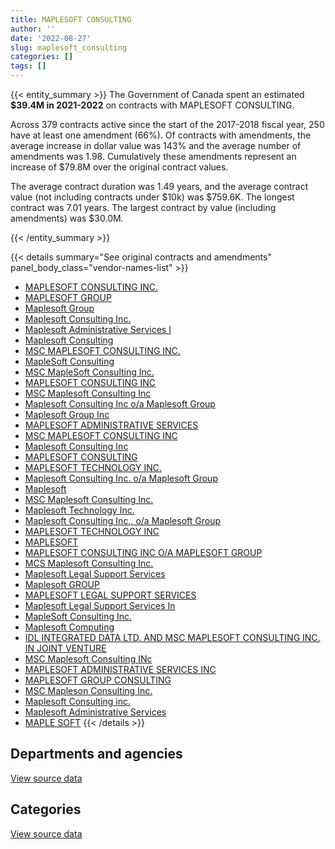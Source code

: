 ```yaml
---
title: MAPLESOFT CONSULTING
author: ''
date: '2022-08-27'
slug: maplesoft_consulting
categories: []
tags: []
---
```


<script src="/rmarkdown-libs/htmlwidgets/htmlwidgets.js"></script>
<link href="/rmarkdown-libs/datatables-css/datatables-crosstalk.css" rel="stylesheet" />
<script src="/rmarkdown-libs/datatables-binding/datatables.js"></script>
<script src="/rmarkdown-libs/jquery/jquery-3.6.0.min.js"></script>
<link href="/rmarkdown-libs/dt-core-bootstrap/css/dataTables.bootstrap.min.css" rel="stylesheet" />
<link href="/rmarkdown-libs/dt-core-bootstrap/css/dataTables.bootstrap.extra.css" rel="stylesheet" />
<script src="/rmarkdown-libs/dt-core-bootstrap/js/jquery.dataTables.min.js"></script>
<script src="/rmarkdown-libs/dt-core-bootstrap/js/dataTables.bootstrap.min.js"></script>
<link href="/rmarkdown-libs/crosstalk/css/crosstalk.min.css" rel="stylesheet" />
<script src="/rmarkdown-libs/crosstalk/js/crosstalk.min.js"></script>
<script src="/rmarkdown-libs/htmlwidgets/htmlwidgets.js"></script>
<link href="/rmarkdown-libs/datatables-css/datatables-crosstalk.css" rel="stylesheet" />
<script src="/rmarkdown-libs/datatables-binding/datatables.js"></script>
<script src="/rmarkdown-libs/jquery/jquery-3.6.0.min.js"></script>
<link href="/rmarkdown-libs/dt-core-bootstrap/css/dataTables.bootstrap.min.css" rel="stylesheet" />
<link href="/rmarkdown-libs/dt-core-bootstrap/css/dataTables.bootstrap.extra.css" rel="stylesheet" />
<script src="/rmarkdown-libs/dt-core-bootstrap/js/jquery.dataTables.min.js"></script>
<script src="/rmarkdown-libs/dt-core-bootstrap/js/dataTables.bootstrap.min.js"></script>
<link href="/rmarkdown-libs/crosstalk/css/crosstalk.min.css" rel="stylesheet" />
<script src="/rmarkdown-libs/crosstalk/js/crosstalk.min.js"></script>

{{< entity_summary >}}
The Government of Canada spent an estimated **\$39.4M in 2021-2022** on contracts with MAPLESOFT CONSULTING.

Across 379 contracts active since the start of the 2017-2018 fiscal year, 250 have at least one amendment (66%). Of contracts with amendments, the average increase in dollar value was 143% and the average number of amendments was 1.98. Cumulatively these amendments represent an increase of \$79.8M over the original contract values.

The average contract duration was 1.49 years, and the average contract value (not including contracts under \$10k) was \$759.6K. The longest contract was 7.01 years. The largest contract by value (including amendments) was \$30.0M.

{{< /entity_summary >}}

{{< details summary="See original contracts and amendments" panel_body_class="vendor-names-list" >}}
- [MAPLESOFT CONSULTING INC.](https://search.open.canada.ca/en/ct/?sort=contract_value_f%20desc&page=1&search_text=%22MAPLESOFT%20CONSULTING%20INC.%22)
- [MAPLESOFT GROUP](https://search.open.canada.ca/en/ct/?sort=contract_value_f%20desc&page=1&search_text=%22MAPLESOFT%20GROUP%22)
- [Maplesoft Group](https://search.open.canada.ca/en/ct/?sort=contract_value_f%20desc&page=1&search_text=%22Maplesoft%20Group%22)
- [Maplesoft Consulting Inc.](https://search.open.canada.ca/en/ct/?sort=contract_value_f%20desc&page=1&search_text=%22Maplesoft%20Consulting%20Inc.%22)
- [Maplesoft Administrative Services I](https://search.open.canada.ca/en/ct/?sort=contract_value_f%20desc&page=1&search_text=%22Maplesoft%20Administrative%20Services%20I%22)
- [Maplesoft Consulting](https://search.open.canada.ca/en/ct/?sort=contract_value_f%20desc&page=1&search_text=%22Maplesoft%20Consulting%22)
- [MSC MAPLESOFT CONSULTING INC.](https://search.open.canada.ca/en/ct/?sort=contract_value_f%20desc&page=1&search_text=%22MSC%20MAPLESOFT%20CONSULTING%20INC.%22)
- [MapleSoft Consulting](https://search.open.canada.ca/en/ct/?sort=contract_value_f%20desc&page=1&search_text=%22MapleSoft%20Consulting%22)
- [MSC MapleSoft Consulting Inc.](https://search.open.canada.ca/en/ct/?sort=contract_value_f%20desc&page=1&search_text=%22MSC%20MapleSoft%20Consulting%20Inc.%22)
- [MAPLESOFT CONSULTING INC](https://search.open.canada.ca/en/ct/?sort=contract_value_f%20desc&page=1&search_text=%22MAPLESOFT%20CONSULTING%20INC%22)
- [MSC Maplesoft Consulting Inc](https://search.open.canada.ca/en/ct/?sort=contract_value_f%20desc&page=1&search_text=%22MSC%20Maplesoft%20Consulting%20Inc%22)
- [Maplesoft Consulting Inc o/a Maplesoft Group](https://search.open.canada.ca/en/ct/?sort=contract_value_f%20desc&page=1&search_text=%22Maplesoft%20Consulting%20Inc%20o%2fa%20Maplesoft%20Group%22)
- [Maplesoft Group Inc](https://search.open.canada.ca/en/ct/?sort=contract_value_f%20desc&page=1&search_text=%22Maplesoft%20Group%20Inc%22)
- [MAPLESOFT ADMINISTRATIVE SERVICES](https://search.open.canada.ca/en/ct/?sort=contract_value_f%20desc&page=1&search_text=%22MAPLESOFT%20ADMINISTRATIVE%20SERVICES%22)
- [MSC MAPLESOFT CONSULTING INC](https://search.open.canada.ca/en/ct/?sort=contract_value_f%20desc&page=1&search_text=%22MSC%20MAPLESOFT%20CONSULTING%20INC%22)
- [Maplesoft Consulting Inc](https://search.open.canada.ca/en/ct/?sort=contract_value_f%20desc&page=1&search_text=%22Maplesoft%20Consulting%20Inc%22)
- [MAPLESOFT CONSULTING](https://search.open.canada.ca/en/ct/?sort=contract_value_f%20desc&page=1&search_text=%22MAPLESOFT%20CONSULTING%22)
- [MAPLESOFT TECHNOLOGY INC.](https://search.open.canada.ca/en/ct/?sort=contract_value_f%20desc&page=1&search_text=%22MAPLESOFT%20TECHNOLOGY%20INC.%22)
- [Maplesoft Consulting Inc. o/a Maplesoft Group](https://search.open.canada.ca/en/ct/?sort=contract_value_f%20desc&page=1&search_text=%22Maplesoft%20Consulting%20Inc.%20o%2fa%20Maplesoft%20Group%22)
- [Maplesoft](https://search.open.canada.ca/en/ct/?sort=contract_value_f%20desc&page=1&search_text=%22Maplesoft%22)
- [MSC Maplesoft Consulting Inc.](https://search.open.canada.ca/en/ct/?sort=contract_value_f%20desc&page=1&search_text=%22MSC%20Maplesoft%20Consulting%20Inc.%22)
- [Maplesoft Technology Inc.](https://search.open.canada.ca/en/ct/?sort=contract_value_f%20desc&page=1&search_text=%22Maplesoft%20Technology%20Inc.%22)
- [Maplesoft Consulting Inc., o/a Maplesoft Group](https://search.open.canada.ca/en/ct/?sort=contract_value_f%20desc&page=1&search_text=%22Maplesoft%20Consulting%20Inc.%2c%20o%2fa%20Maplesoft%20Group%22)
- [MAPLESOFT TECHNOLOGY INC](https://search.open.canada.ca/en/ct/?sort=contract_value_f%20desc&page=1&search_text=%22MAPLESOFT%20TECHNOLOGY%20INC%22)
- [MAPLESOFT](https://search.open.canada.ca/en/ct/?sort=contract_value_f%20desc&page=1&search_text=%22MAPLESOFT%22)
- [MAPLESOFT CONSULTING INC O/A MAPLESOFT GROUP](https://search.open.canada.ca/en/ct/?sort=contract_value_f%20desc&page=1&search_text=%22MAPLESOFT%20CONSULTING%20INC%20O%2fA%20MAPLESOFT%20GROUP%22)
- [MCS Maplesoft Consulting Inc.](https://search.open.canada.ca/en/ct/?sort=contract_value_f%20desc&page=1&search_text=%22MCS%20Maplesoft%20Consulting%20Inc.%22)
- [Maplesoft Legal Support Services](https://search.open.canada.ca/en/ct/?sort=contract_value_f%20desc&page=1&search_text=%22Maplesoft%20Legal%20Support%20Services%22)
- [Maplesoft GROUP](https://search.open.canada.ca/en/ct/?sort=contract_value_f%20desc&page=1&search_text=%22Maplesoft%20GROUP%22)
- [MAPLESOFT LEGAL SUPPORT SERVICES](https://search.open.canada.ca/en/ct/?sort=contract_value_f%20desc&page=1&search_text=%22MAPLESOFT%20LEGAL%20SUPPORT%20SERVICES%22)
- [Maplesoft Legal Support Services In](https://search.open.canada.ca/en/ct/?sort=contract_value_f%20desc&page=1&search_text=%22Maplesoft%20Legal%20Support%20Services%20In%22)
- [MapleSoft Consulting Inc.](https://search.open.canada.ca/en/ct/?sort=contract_value_f%20desc&page=1&search_text=%22MapleSoft%20Consulting%20Inc.%22)
- [Maplesoft Computing](https://search.open.canada.ca/en/ct/?sort=contract_value_f%20desc&page=1&search_text=%22Maplesoft%20Computing%22)
- [IDL INTEGRATED DATA LTD. AND MSC MAPLESOFT CONSULTING INC. IN JOINT VENTURE](https://search.open.canada.ca/en/ct/?sort=contract_value_f%20desc&page=1&search_text=%22IDL%20INTEGRATED%20DATA%20LTD.%20AND%20MSC%20MAPLESOFT%20CONSULTING%20INC.%20IN%20JOINT%20VENTURE%22)
- [MSC Maplesoft Consulting INc](https://search.open.canada.ca/en/ct/?sort=contract_value_f%20desc&page=1&search_text=%22MSC%20Maplesoft%20Consulting%20INc%22)
- [MAPLESOFT ADMINISTRATIVE SERVICES INC](https://search.open.canada.ca/en/ct/?sort=contract_value_f%20desc&page=1&search_text=%22MAPLESOFT%20ADMINISTRATIVE%20SERVICES%20INC%22)
- [MAPLESOFT GROUP CONSULTING](https://search.open.canada.ca/en/ct/?sort=contract_value_f%20desc&page=1&search_text=%22MAPLESOFT%20GROUP%20CONSULTING%22)
- [MSC Mapleson Consulting Inc.](https://search.open.canada.ca/en/ct/?sort=contract_value_f%20desc&page=1&search_text=%22MSC%20Mapleson%20Consulting%20Inc.%22)
- [Maplesoft Consulting inc.](https://search.open.canada.ca/en/ct/?sort=contract_value_f%20desc&page=1&search_text=%22Maplesoft%20Consulting%20inc.%22)
- [Maplesoft Administrative Services](https://search.open.canada.ca/en/ct/?sort=contract_value_f%20desc&page=1&search_text=%22Maplesoft%20Administrative%20Services%22)
- [MAPLE SOFT](https://search.open.canada.ca/en/ct/?sort=contract_value_f%20desc&page=1&search_text=%22MAPLE%20SOFT%22)
{{< /details >}}

## Departments and agencies

<div id="htmlwidget-1" style="width:100%;height:auto;" class="datatables html-widget"></div>
<script type="application/json" data-for="htmlwidget-1">{"x":{"style":"bootstrap","filter":"none","vertical":false,"data":[["<a href=\"/departments/atssc-scdata/\">Administrative Tribunals Support Service of Canada<\/a>","<a href=\"/departments/cas-satj/\">Courts Administration Service<\/a>","<a href=\"/departments/cbsa-asfc/\">Canada Border Services Agency<\/a>","<a href=\"/departments/cer-rec/\">Canada Energy Regulator<\/a>","<a href=\"/departments/cfia-acia/\">Canadian Food Inspection Agency<\/a>","<a href=\"/departments/cic/\">Immigration, Refugees and Citizenship Canada<\/a>","<a href=\"/departments/cihr-irsc/\">Canadian Institutes of Health Research<\/a>","<a href=\"/departments/cnsc-ccsn/\">Canadian Nuclear Safety Commission<\/a>","<a href=\"/departments/csc-scc/\">Correctional Service of Canada<\/a>","<a href=\"/departments/dfatd-maecd/\">Global Affairs Canada<\/a>","<a href=\"/departments/dfo-mpo/\">Fisheries and Oceans Canada<\/a>","<a href=\"/departments/dnd-mdn/\">National Defence<\/a>","<a href=\"/departments/ec/\">Environment and Climate Change Canada<\/a>","<a href=\"/departments/elections/\">Elections Canada<\/a>","<a href=\"/departments/esdc-edsc/\">Employment and Social Development Canada<\/a>","<a href=\"/departments/fin/\">Department of Finance Canada<\/a>","<a href=\"/departments/fintrac-canafe/\">Financial Transactions and Reports Analysis Centre of Canada<\/a>","<a href=\"/departments/hc-sc/\">Health Canada<\/a>","<a href=\"/departments/iaac-aeic/\">Impact Assessment Agency of Canada<\/a>","<a href=\"/departments/ic/\">Innovation, Science and Economic Development Canada<\/a>","<a href=\"/departments/infc/\">Infrastructure Canada<\/a>","<a href=\"/departments/irb-cisr/\">Immigration and Refugee Board of Canada<\/a>","<a href=\"/departments/nrc-cnrc/\">National Research Council Canada<\/a>","<a href=\"/departments/nrcan-rncan/\">Natural Resources Canada<\/a>","<a href=\"/departments/pc/\">Parks Canada<\/a>","<a href=\"/departments/pch/\">Canadian Heritage<\/a>","<a href=\"/departments/psc-cfp/\">Public Service Commission of Canada<\/a>","<a href=\"/departments/pwgsc-tpsgc/\">Public Services and Procurement Canada<\/a>","<a href=\"/departments/rcmp-grc/\">Royal Canadian Mounted Police<\/a>","<a href=\"/departments/ssc-spc/\">Shared Services Canada<\/a>","<a href=\"/departments/tbs-sct/\">Treasury Board of Canada Secretariat<\/a>","<a href=\"/departments/tc/\">Transport Canada<\/a>","<a href=\"/departments/wage/\">Department for Women and Gender Equality<\/a>"],[669066.5,null,144329.31,1344938.48,744731.95,4403430.62,702162.23,480150.7,null,2623004.9,5779.16,428064.51,589814.06,20437.88,29488.27,84198.72,null,208978.16,null,757873.29,28250,281548.95,3898.75,907782.32,204675.51,781447.35,245980.71,517620.39,366361.28,23355762.34,null,46381.76,null],[1904863.35,null,209621.14,1539432.36,231792.18,3598844.89,null,91031.83,null,2436822.74,563312.69,386919.64,591429.98,20953.12,297910.15,84429.4,38086.23,1203471.79,null,382051.19,null,522355.52,10638.1,354054.05,205236.26,54595.86,237737.26,979976.68,367365.01,26780827.77,105903.6,46508.84,50090.26],[null,79900.04,209048.41,590469.36,620529.52,2620856.59,173304.79,null,null,2571919.26,1064374.49,578245.44,478517.48,null,384626.03,84198.72,36493.77,3170479.51,79582.12,162515.47,null,647974.7,10601.38,986486.49,204675.51,null,165038.07,1874612.77,366361.28,20926663.65,73016.08,33547.36,55587.98],[null,152098,63000.89,239737.13,1441367.29,4185021.75,218124.99,null,1504500.76,416117.39,710970.3,355868.57,null,null,1849083.5,null,null,4876120.86,179305.4,474450.51,null,29212.79,10619.74,659459.46,null,null,null,1443590.45,214798.12,18552774.17,1782220.52,null,39844.59]],"container":"<table class=\"table table-striped table-hover row-border order-column display\">\n  <thead>\n    <tr>\n      <th>Department<\/th>\n      <th>2018-2019<\/th>\n      <th>2019-2020<\/th>\n      <th>2020-2021<\/th>\n      <th>2021-2022<\/th>\n    <\/tr>\n  <\/thead>\n<\/table>","options":{"order":[[4,"desc"]],"pageLength":10,"autoWidth":true,"columnDefs":[{"targets":1,"render":"function(data, type, row, meta) {\n    return type !== 'display' ? data : DTWidget.formatCurrency(data, \"$\", 2, 3, \",\", \".\", true, null);\n  }"},{"targets":2,"render":"function(data, type, row, meta) {\n    return type !== 'display' ? data : DTWidget.formatCurrency(data, \"$\", 2, 3, \",\", \".\", true, null);\n  }"},{"targets":3,"render":"function(data, type, row, meta) {\n    return type !== 'display' ? data : DTWidget.formatCurrency(data, \"$\", 2, 3, \",\", \".\", true, null);\n  }"},{"targets":4,"render":"function(data, type, row, meta) {\n    return type !== 'display' ? data : DTWidget.formatCurrency(data, \"$\", 2, 3, \",\", \".\", true, null);\n  }"},{"width":"16%","targets":[1,2,3,4]},{"className":"dt-right","targets":[1,2,3,4]}],"orderClasses":false}},"evals":["options.columnDefs.0.render","options.columnDefs.1.render","options.columnDefs.2.render","options.columnDefs.3.render"],"jsHooks":[]}</script>
<p class="text-right">
<a href="https://github.com/GoC-Spending/contracts-data/tree/main/data/out/vendors/maplesoft_consulting/summary_by_fiscal_year_by_department.csv" class="source-data-link btn btn-link">View source data</a>
</p>

## Categories

<div id="htmlwidget-2" style="width:100%;height:auto;" class="datatables html-widget"></div>
<script type="application/json" data-for="htmlwidget-2">{"x":{"style":"bootstrap","filter":"none","vertical":false,"data":[["<a href=\"/categories/1_facilities_and_construction/\">Facilities and construction<\/a>","<a href=\"/categories/11_defence/\">Defence<\/a>","<a href=\"/categories/2_professional_services/\">Professional services<\/a>","<a href=\"/categories/3_information_technology/\">Information technology<\/a>","<a href=\"/categories/9_human_capital/\">Human capital<\/a>"],[51753.74,88177.64,4054707.4,35781519.33,null],[15439.21,89151.98,5023730.33,34465164.07,3702776.32],[null,14371.49,6921273.03,27528230.01,3785751.7],[null,118665,7264129.43,28229741.02,3785751.7]],"container":"<table class=\"table table-striped table-hover row-border order-column display\">\n  <thead>\n    <tr>\n      <th>Category<\/th>\n      <th>2018-2019<\/th>\n      <th>2019-2020<\/th>\n      <th>2020-2021<\/th>\n      <th>2021-2022<\/th>\n    <\/tr>\n  <\/thead>\n<\/table>","options":{"order":[[4,"desc"]],"dom":"t","pageLength":30,"autoWidth":true,"columnDefs":[{"targets":1,"render":"function(data, type, row, meta) {\n    return type !== 'display' ? data : DTWidget.formatCurrency(data, \"$\", 2, 3, \",\", \".\", true, null);\n  }"},{"targets":2,"render":"function(data, type, row, meta) {\n    return type !== 'display' ? data : DTWidget.formatCurrency(data, \"$\", 2, 3, \",\", \".\", true, null);\n  }"},{"targets":3,"render":"function(data, type, row, meta) {\n    return type !== 'display' ? data : DTWidget.formatCurrency(data, \"$\", 2, 3, \",\", \".\", true, null);\n  }"},{"targets":4,"render":"function(data, type, row, meta) {\n    return type !== 'display' ? data : DTWidget.formatCurrency(data, \"$\", 2, 3, \",\", \".\", true, null);\n  }"},{"width":"16%","targets":[1,2,3,4]},{"className":"dt-right","targets":[1,2,3,4]}],"orderClasses":false,"lengthMenu":[10,25,30,50,100]}},"evals":["options.columnDefs.0.render","options.columnDefs.1.render","options.columnDefs.2.render","options.columnDefs.3.render"],"jsHooks":[]}</script>
<p class="text-right">
<a href="https://github.com/GoC-Spending/contracts-data/tree/main/data/out/vendors/maplesoft_consulting/summary_by_fiscal_year_by_category.csv" class="source-data-link btn btn-link">View source data</a>
</p>
